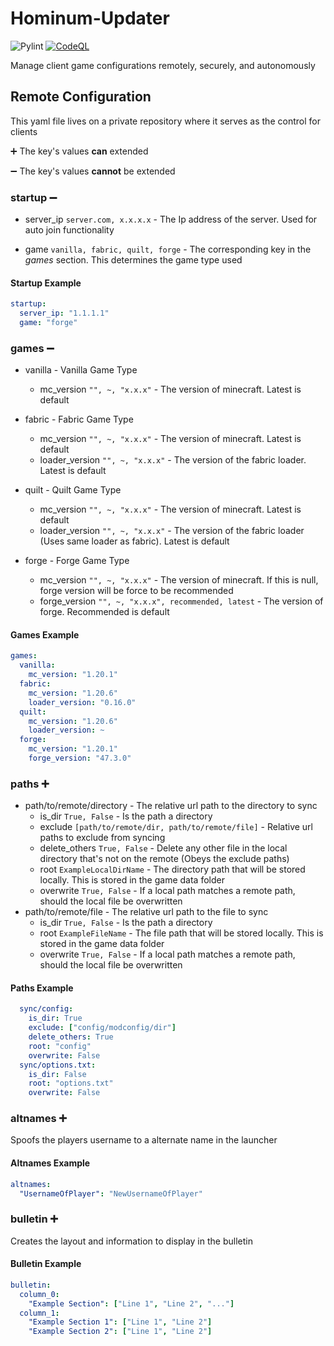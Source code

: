 # Hominum-Updater

![Pylint](https://github.com/Trogiken/Hominum-Updater/actions/workflows/pylint.yml/badge.svg)
[![CodeQL](https://github.com/Trogiken/Hominum-Updater/actions/workflows/github-code-scanning/codeql/badge.svg)](https://github.com/Trogiken/Hominum-Updater/actions/workflows/github-code-scanning/codeql)

Manage client game configurations remotely, securely, and autonomously

## Remote Configuration

This yaml file lives on a private repository where it serves as the control for clients

:heavy_plus_sign: The key's values **can** extended

:heavy_minus_sign: The key's values **cannot** be extended

### startup :heavy_minus_sign:

* server_ip `server.com, x.x.x.x` - The Ip address of the server. Used for auto join functionality

* game `vanilla, fabric, quilt, forge` - The corresponding key in the _games_ section. This determines the game type used

#### Startup Example

```yaml
startup:
  server_ip: "1.1.1.1"
  game: "forge"
```

### games :heavy_minus_sign:

* vanilla - Vanilla Game Type
  * mc_version `"", ~, "x.x.x"` - The version of minecraft. Latest is default

* fabric - Fabric Game Type
  * mc_version `"", ~, "x.x.x"` - The version of minecraft. Latest is default
  * loader_version `"", ~, "x.x.x"` - The version of the fabric loader. Latest is default

* quilt - Quilt Game Type
  * mc_version `"", ~, "x.x.x"` - The version of minecraft. Latest is default
  * loader_version `"", ~, "x.x.x"` - The version of the fabric loader (Uses same loader as fabric). Latest is default

* forge - Forge Game Type
  * mc_version `"", ~, "x.x.x"` - The version of minecraft. If this is null, forge version will be force to be recommended
  * forge_version `"", ~, "x.x.x", recommended, latest` - The version of forge. Recommended is default

#### Games Example

```yaml
games:
  vanilla:
    mc_version: "1.20.1"
  fabric:
    mc_version: "1.20.6"
    loader_version: "0.16.0"
  quilt:
    mc_version: "1.20.6"
    loader_version: ~
  forge:
    mc_version: "1.20.1"
    forge_version: "47.3.0"
```

### paths :heavy_plus_sign:

* path/to/remote/directory - The relative url path to the directory to sync
  * is_dir `True, False` - Is the path a directory
  * exclude `[path/to/remote/dir, path/to/remote/file]` - Relative url paths to exclude from syncing
  * delete_others `True, False` - Delete any other file in the local directory that's not on the remote (Obeys the exclude paths)
  * root `ExampleLocalDirName` - The directory path that will be stored locally. This is stored in the game data folder
  * overwrite `True, False` - If a local path matches a remote path, should the local file be overwritten
* path/to/remote/file - The relative url path to the file to sync
  * is_dir `True, False` - Is the path a directory
  * root `ExampleFileName` - The file path that will be stored locally. This is stored in the game data folder
  * overwrite `True, False` - If a local path matches a remote path, should the local file be overwritten

#### Paths Example

```yaml
  sync/config:
    is_dir: True
    exclude: ["config/modconfig/dir"]
    delete_others: True
    root: "config"
    overwrite: False
  sync/options.txt:
    is_dir: False
    root: "options.txt"
    overwrite: False
```

### altnames :heavy_plus_sign:

Spoofs the players username to a alternate name in the launcher

#### Altnames Example

```yaml
altnames:
  "UsernameOfPlayer": "NewUsernameOfPlayer"
```

### bulletin :heavy_plus_sign:

Creates the layout and information to display in the bulletin

#### Bulletin Example

```yaml
bulletin:
  column_0:
    "Example Section": ["Line 1", "Line 2", "..."]
  column_1:
    "Example Section 1": ["Line 1", "Line 2"]
    "Example Section 2": ["Line 1", "Line 2"]
```
